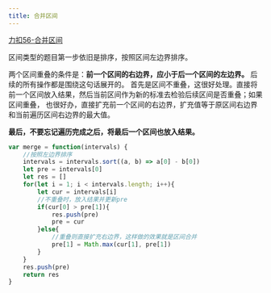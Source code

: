 ```yaml
---
title: 合并区间
---
```

[力扣56-合并区间](https://leetcode.cn/problems/merge-intervals/)

区间类型的题目第一步依旧是排序，按照区间左边界排序。

两个区间重叠的条件是：**前一个区间的右边界，应小于后一个区间的左边界。** 后续的所有操作都是围绕这句话展开的。
首先是区间不重叠，这很好处理。直接将前一个区间放入结果，然后当前区间作为新的标准去检验后续区间是否重叠；如果区间重叠，
也很好办，直接扩充前一个区间的右边界，扩充值等于原区间右边界和当前遍历区间右边界的最大值。

**最后，不要忘记遍历完成之后，将最后一个区间也放入结果。**

```javascript
var merge = function(intervals) {
    //按照左边界排序
    intervals = intervals.sort((a, b) => a[0] - b[0])
    let pre = intervals[0]
    let res = []
    for(let i = 1; i < intervals.length; i++){
        let cur = intervals[i]
        //不重叠时，放入结果并更新pre
        if(cur[0] > pre[1]){
            res.push(pre)
            pre = cur
        }else{
            //重叠则直接扩充右边界，这样做的效果就是区间合并
            pre[1] = Math.max(cur[1], pre[1])
        }
    }
    res.push(pre)
    return res
}
```
